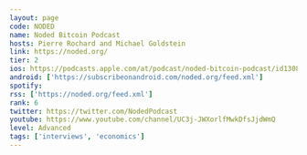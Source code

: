 ```yaml
---
layout: page
code: NODED
name: Noded Bitcoin Podcast
hosts: Pierre Rochard and Michael Goldstein
link: https://noded.org/
tier: 2
ios: https://podcasts.apple.com/at/podcast/noded-bitcoin-podcast/id1308074867
android: ['https://subscribeonandroid.com/noded.org/feed.xml']
spotify: 
rss: ['https://noded.org/feed.xml']
rank: 6
twitter: https://twitter.com/NodedPodcast
youtube: https://www.youtube.com/channel/UC3j-JWXorlfMwkDfsJjdWmQ
level: Advanced
tags: ['interviews', 'economics']
---
```

